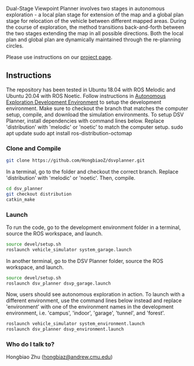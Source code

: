 Dual-Stage Viewpoint Planner involves two stages in autonomous exploration - a local plan stage for extension of the map and a global plan stage for relocation of the vehicle between different mapped areas. During the course of exploration, the method transitions back-and-forth between the two stages extending the map in all possible directions. Both the local plan and global plan are dynamically maintained through the re-planning circles.
  
Please use instructions on our [project page](https://www.cmu-exploration.com/dsv-planner).

## Instructions ##
The repository has been tested in Ubuntu 18.04 with ROS Melodic and Ubuntu 20.04 with ROS Noetic. Follow instructions in [Autonomous Exploration Development Environment](cmu-exploration.com) to setup the development environment. Make sure to checkout the branch that matches the computer setup, compile, and download the simulation environments.
To setup DSV Planner, install dependencies with command lines below. Replace 'distribution' with 'melodic' or 'noetic' to match the computer setup.
sudo apt update
sudo apt install ros-distribution-octomap
### Clone and Compile ###
```bash
git clone https://github.com/HongbiaoZ/dsvplanner.git
```
In a terminal, go to the folder and checkout the correct branch. Replace 'distribution' with 'melodic' or 'noetic'. Then, compile.
```bash
cd dsv_planner
git checkout distribution
catkin_make
```
### Launch ###
To run the code, go to the development environment folder in a terminal, source the ROS workspace, and launch.
```bash
source devel/setup.sh
roslaunch vehicle_simulator system_garage.launch
```
In another terminal, go to the DSV Planner folder, source the ROS workspace, and launch.
```bash
source devel/setup.sh
roslaunch dsv_planner dsvp_garage.launch
```
Now, users should see autonomous exploration in action. To launch with a different environment, use the command lines below instead and replace 'environment' with one of the environment names in the development environment, i.e. 'campus', 'indoor', 'garage', 'tunnel', and 'forest'.
```bash
roslaunch vehicle_simulator system_environment.launch
roslaunch dsv_planner dsvp_environment.launch
```
### Who do I talk to? ###
Hongbiao Zhu (hongbiaz@andrew.cmu.edu)
